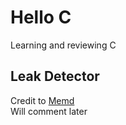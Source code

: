 # Hello C

Learning and reviewing C


## Leak Detector

Credit to [Memd](https://github.com/bibhas2/Memd)
<br>Will comment later
